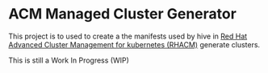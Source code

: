 # ACM Managed Cluster Generator
This project is to used to create a the manifests used by hive in [Red Hat Advanced Cluster Management for kubernetes \(RHACM\)](https://access.redhat.com/documentation/en-us/red_hat_advanced_cluster_management_for_kubernetes/2.6/) generate clusters.

This is still a Work In Progress (WIP)
